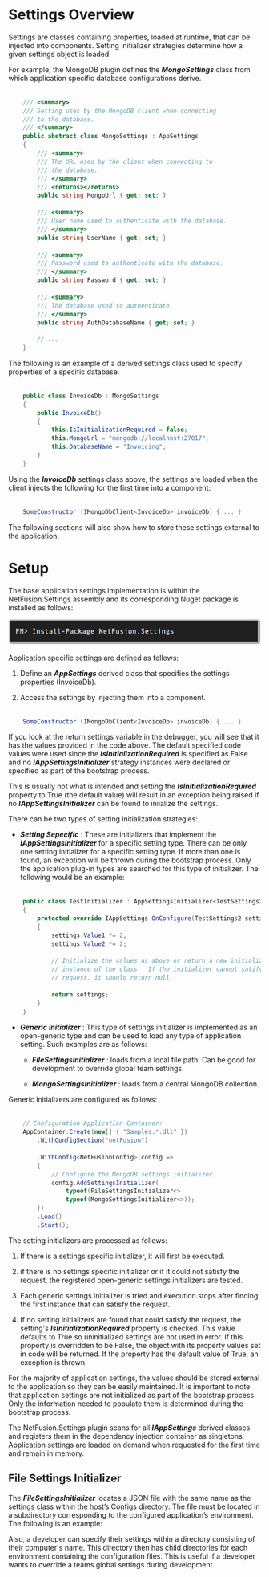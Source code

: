 # Settings Overview
Settings are classes containing properties, loaded at runtime, that can be injected into components.  Setting initializer strategies determine how a given settings object is loaded.  

For example, the MongoDB plugin defines the ***MongoSettings*** class from which application specific database configurations derive.

``` csharp

	/// <summary>
	/// Setting uses by the MongoDB client when connecting
	/// to the database.
	/// </summary>
	public abstract class MongoSettings : AppSettings
	{
    	/// <summary>
    	/// The URL used by the client when connecting to
    	/// the database.
    	/// </summary>
    	/// <returns></returns>
    	public string MongoUrl { get; set; }

    	/// <summary>
    	/// User name used to authenticate with the database.
    	/// </summary>
    	public string UserName { get; set; }

    	/// <summary>
    	/// Password used to authenticate with the database.
    	/// </summary>
    	public string Password { get; set; }

    	/// <summary>
    	/// The database used to authenticate.
    	/// </summary>
    	public string AuthDatabaseName { get; set; }

    	// ...
	}
```

The following is an example of a derived settings class used to specify properties of a specific database.

``` csharp

	public class InvoiceDb : MongoSettings
	{
		public InvoiceDb()
		{
			this.IsInitializationRequired = false;
			this.MongoUrl = "mongodb://localhost:27017";
			this.DatabaseName = "Invoicing";
		}
	}
```

Using the ***InvoiceDb*** settings class above, the settings are loaded when the client injects the following for the first time into a component:


``` csharp

	SomeConstructor (IMongoDbClient<InvoiceDb> invoiceDb) { ... }
```
The following sections will also show how to store these settings external to the application.

# Setup
The base application settings implementation is within the NetFusion.Settings assembly and its corresponding Nuget package is installed as follows:

![image](../../../img/Nuget-NetFusion.Settings.png)

Application specific settings are defined as follows:

1. Define an ***AppSettings*** derived class that specifies the settings properties (InvoiceDb).

2. Access the settings by injecting them into a component.

``` csharp

	SomeConstructor (IMongoDbClient<InvoiceDb> invoiceDb) { ... }
```

If you look at the return settings variable in the debugger, you will see that it has the values provided in the code above.  The default specified code values were used since the ___IsInitializationRequired___ is specified as False and no ***IAppSettingsInitializer*** strategy instances were declared or specified as part of the bootstrap process.  

This is usually not what is intended and setting the ___IsInitializationRequired___ property to True (the default value) will result in an exception being raised if no ***IAppSettingsInitializer*** can be found to iniialize the settings.

There can be two types of setting initialization strategies:

* ___Setting Sepecific___
: These are initializers that implement the ***IAppSettingsInitializer*** for a specific setting type.  There can be only one setting initializer for a specific setting type.  If more than one is found, an exception will be thrown during the bootstrap process.  Only the application plug-in types are searched for this type of initializer.  The following would be an example:  

``` csharp

	public class TestInitializer : AppSettingsInitializer<TestSettings2>
	{
		protected override IAppSettings OnConfigure(TestSettings2 settings)
		{
			settings.Value1 *= 2;
			settings.Value2 *= 2;
		
			// Initialize the values as above or return a new initialized
			// instance of the class.  If the initializer cannot satify the
			// request, it should return null.
		
			return settings;
		}
	}
```

* ___Generic Initializer___
: This type of settings initializer is implemented as an open-generic type and can be used to load any type of application setting.  Such examples are as follows:


	* ___FileSettingsInitializer___
	: loads from a local file path.  Can be good for development to override global team settings.

	* ___MongoSettingsInitializer___
	: loads from a central MongoDB collection.

Generic initializers are configured as follows:

``` csharp
	
	// Configuration Application Container:
    AppContainer.Create(new[] { "Samples.*.dll" })
    	.WithConfigSection("netFusion")
    		
    	.WithConfig<NetFusionConfig>(config =>
		{
			// Configure the MongoDB settings initializer.
			config.AddSettingsInitializer(
				typeof(FileSettingsInitializer<>
				typeof(MongoSettingsInitializer<>));
		})
        .Load()
        .Start();

```

The setting initializers are processed as follows:

1.  If there is a settings specific initializer, it will first be executed.
	
2.  if there is no settings specific initializer or if it could not satisfy the request, the registered open-generic settings initializers are tested.
	
3.  Each generic settings initializer is tried and execution stops after finding the first instance that can satisfy the request.
	
4.  If no setting initializers are found that could satisfy the request, the setting's ___IsInitializationRequired___ property is checked.  This value defaults to True so uninitialized settings are not used in error.  If this property is overridden to be False, the object with its property values set in code will be returned.  If the property has the default value of True, an exception is thrown.


For the majority of application settings, the values should be stored external to the application so they can be easily maintained.  It is important to note that application settings are not initialized as part of the bootstrap process.  Only the information needed to populate them is determined during the bootstrap process.  

The NetFusion.Settings plugin scans for all ***IAppSettings*** derived classes and registers them in the dependency injection container as singletons.  Application settings are loaded on demand when requested for the first time and remain in memory.  


## File Settings Initializer
The ***FileSettingsInitializer*** locates a JSON file with the same name as the settings class within the host’s Configs directory.  The file must be located in a subdirectory corresponding to the configured application’s environment.  The following is an example:

Also, a developer can specify their settings within a directory consisting of their computer's name.  This directory then has child directories for each environment containing the configuration files.  This is useful if a developer wants to override a teams global settings during development.
